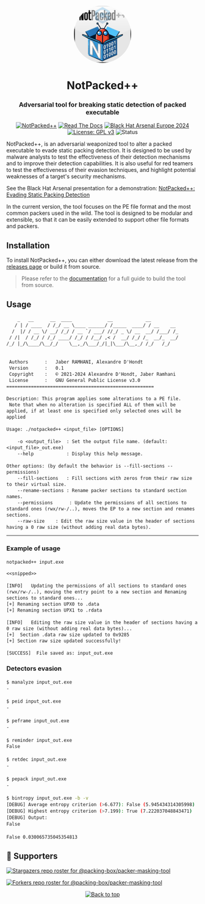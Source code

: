 
<p align="center"><img src="https://github.com/packing-box/packer-masking-tool/raw/main/docs/pages/imgs/logo.png" width="150" height="150" style="border-radius:50%;"></p>
<h1 align="center">NotPacked++</h1>
<h3 align="center">Adversarial tool for breaking static detection of packed executable</h3>

<div align="center">

[![NotPacked++](https://img.shields.io/badge/NotPacked++-v0.1-blue.svg)](https://github.com/packing-box/packer-masking-tool)
[![Read The Docs](https://readthedocs.org/projects/packer-masking-tool/badge/?version=latest)](http://packer-masking-tool.readthedocs.io/en/latest/?badge=latest)
[![Black Hat Arsenal Europe 2024](https://badgen.net/badge/Black%20Hat%20Arsenal/Europe%202024/blue)](https://www.blackhat.com/eu-24/arsenal/schedule/#notpacked-evading-static-packing-detection-42187)
[![License: GPL v3](https://img.shields.io/badge/License-GPLv3-orange.svg)](https://www.gnu.org/licenses/gpl-3.0)
![Status](https://img.shields.io/badge/status-beta-red.svg)

</div>

NotPacked++, is an adversarial weaponized tool to alter a packed executable to evade static packing detection. It is designed to be used by malware analysts to test the effectiveness of their detection mechanisms and to improve their detection capabilities. It is also useful for red teamers to test the effectiveness of their evasion techniques, and highlight potential weaknesses of a target's security mechanisms.

See the Black Hat Arsenal presentation for a demonstration: [NotPacked++: Evading Static Packing Detection](https://raw.githubusercontent.com/packing-box/packer-masking-tool/main/docs/material/bheu24-notpackedpp.pdf)

In the current version, the tool focuses on the PE file format and the most common packers used in the wild. The tool is designed to be modular and extensible, so that it can be easily extended to support other file formats and packers.


## Installation

To install NotPacked++, you can either download the latest release from the [releases page](https://github.com/packing-box/packer-masking-tool/releases) or build it from source. 

> Please refer to the [documentation](https://packer-masking-tool.readthedocs.io/en/latest/?badge=latest) for a full guide to build the tool from source.


## Usage

```
    _   __      __  ____             __            __          
   / | / ____  / /_/ __ \____ ______/ /_____  ____/ / __    __ 
  /  |/ / __ \/ __/ /_/ / __ `/ ___/ //_/ _ \/ __  __/ /___/ /_
 / /|  / /_/ / /_/ ____/ /_/ / /__/ ,< /  __/ /_/ /_  __/_  __/
/_/ |_/\____/\__/_/    \__,_/\___/_/|_|\___/\__,_/ /_/   /_/   
                                                               

 Authors      :   Jaber RAMHANI, Alexandre D'Hondt
 Version      :   0.1
 Copyright    :   © 2021-2024 Alexandre D'Hondt, Jaber Ramhani
 License      :   GNU General Public License v3.0
======================================================

Description: This program applies some alterations to a PE file. 
 Note that when no alteration is specified ALL of them will be applied, if at least one is specified only selected ones will be applied

Usage: ./notpacked++ <input_file> [OPTIONS]

    -o <output_file>  : Set the output file name. (default:<input_file>_out.exe)
    --help            : Display this help message.

Other options: (by default the behavior is --fill-sections --permissions)
    --fill-sections   : Fill sections with zeros from their raw size to their virtual size.
    --rename-sections : Rename packer sections to standard section names.
    --permissions      : Update the permissions of all sections to standard ones (rwx/rw-/..), moves the EP to a new section and renames sections.
    --raw-size    : Edit the raw size value in the header of sections having a 0 raw size (without adding real data bytes).

```


---

### Example of usage

`notpacked++ input.exe`

```
<<snipped>>

[INFO]   Updating the permissions of all sections to standard ones (rwx/rw-/..), moving the entry point to a new section and Renaming sections to standard ones...
[+] Renaming section UPX0 to .data
[+] Renaming section UPX1 to .rdata

[INFO]   Editing the raw size value in the header of sections having a 0 raw size (without adding real data bytes)...
[+]  Section .data raw size updated to 0x9285
[+] Section raw size updated successfully!

[SUCCESS]  File saved as: input_out.exe
```

### Detectors evasion

```bash
$ manalyze input_out.exe
-

$ peid input_out.exe
-

$ peframe input_out.exe
-

$ reminder input_out.exe
False

$ retdec input_out.exe
-

$ pepack input_out.exe
-

$ bintropy input_out.exe -b -v
[DEBUG] Average entropy criterion (>6.677): False (5.945434314305998)
[DEBUG] Highest entropy criterion (>7.199): True (7.222037048843471)
[DEBUG] Output:
False

False 0.030065735045354813

```


## :clap:  Supporters

[![Stargazers repo roster for @packing-box/packer-masking-tool](https://reporoster.com/stars/dark/packing-box/packer-masking-tool)](https://github.com/packing-box/packer-masking-tool/stargazers)

[![Forkers repo roster for @packing-box/packer-masking-tool](https://reporoster.com/forks/dark/packing-box/packer-masking-tool)](https://github.com/packing-box/packer-masking-tool/network/members)

<p align="center"><a href="#"><img src="https://img.shields.io/badge/Back%20to%20top--lightgrey?style=social" alt="Back to top" height="20"/></a></p>

